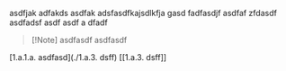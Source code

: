 asdfjak
adfakds
asdfak
adsfasdfkajsdlkfja gasd
fadfasdjf
asdfaf
zfdasdf
asdfadsf
asdf
asdf
a
dfadf

>[!Note] asdfasdf 
>asdfasdf

[1.a.1.a. asdfasd](./1.a.3. dsff) 
[[1.a.3. dsff]] 